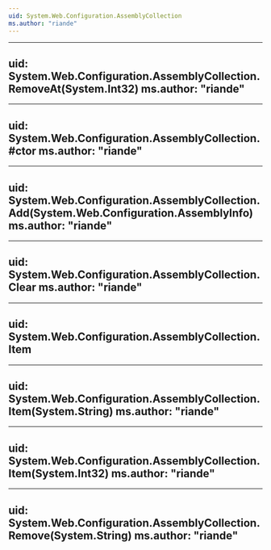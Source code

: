 ```yaml
---
uid: System.Web.Configuration.AssemblyCollection
ms.author: "riande"
---
```


---
uid: System.Web.Configuration.AssemblyCollection.RemoveAt(System.Int32)
ms.author: "riande"
---

---
uid: System.Web.Configuration.AssemblyCollection.#ctor
ms.author: "riande"
---

---
uid: System.Web.Configuration.AssemblyCollection.Add(System.Web.Configuration.AssemblyInfo)
ms.author: "riande"
---

---
uid: System.Web.Configuration.AssemblyCollection.Clear
ms.author: "riande"
---

---
uid: System.Web.Configuration.AssemblyCollection.Item
---

---
uid: System.Web.Configuration.AssemblyCollection.Item(System.String)
ms.author: "riande"
---

---
uid: System.Web.Configuration.AssemblyCollection.Item(System.Int32)
ms.author: "riande"
---

---
uid: System.Web.Configuration.AssemblyCollection.Remove(System.String)
ms.author: "riande"
---
